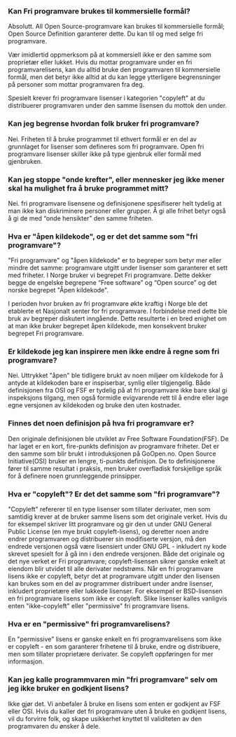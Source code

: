 ### Kan Fri programvare brukes til kommersielle formål?
Absolutt. All Open Source-programvare kan brukes til kommersielle formål; Open Source Definition garanterer dette. Du kan til og med selge fri programvare.

Vær imidlertid oppmerksom på at kommersiell ikke er den samme som proprietær eller lukket. Hvis du mottar programvare under en fri programvarelisens, kan du alltid bruke den programvaren til kommersielle formål, men det betyr ikke alltid at du kan legge ytterligere begrensninger på personer som mottar programvaren fra deg. 

Spesielt krever fri programvare lisenser i kategorien "copyleft" at du distribuerer programvaren under den samme lisensen du mottok den under.

### Kan jeg begrense hvordan folk bruker fri programvare?
Nei. Friheten til å bruke programmet til ethvert formål er en del av grunnlaget for lisenser som defineres som fri programvare. Open fri programvare lisenser skiller ikke på type gjenbruk eller formål med gjenbruken.

### Kan jeg stoppe "onde krefter", eller mennesker jeg ikke mener skal ha mulighet fra å bruke programmet mitt?
Nei. fri programvare lisensene og definisjonene spesifiserer helt tydelig at man ikke kan diskriminere personer eller grupper. Å gi alle frihet betyr også å gi de med “onde hensikter” den samme friheten.

### Hva er "åpen kildekode", og er det det samme som "fri programvare"?
"Fri programvare" og "åpen kildekode" er to begreper som betyr mer eller mindre det samme: programvare utgitt under lisenser som garanterer et sett med friheter. 
I Norge bruker vi begrepet Fri programvare. Dette dekker begge de engelske begrepene “Free software” og “Open source” og det norske begrepet "Åpen kildekode". 

I perioden hvor bruken av fri programvare økte kraftig i Norge ble det etablerte et Nasjonalt senter for fri programvare. I forbindelse med dette ble bruk av begreper diskutert inngående. Dette resulterte i en bred enighet om at man ikke bruker begrepet åpen kildekode, men konsekvent bruker begrepet Fri programvare.

### Er kildekode jeg kan inspirere men ikke endre å regne som fri programvare?
Nei. Uttrykket "åpen" ble tidligere brukt av noen miljøer om kildekode for å antyde at kildekoden bare er inspiserbar, synlig eller tilgjengelig. Både definisjonen fra OSI og FSF er tydelig på at fri programvare ikke bare skal gi inspeksjons tilgang, men også formidle evigvarende rett til å endre eller lage egne versjonen av kildekoden og bruke den uten kostnader.

### Finnes det noen definisjon på hva fri programvare er?
Den originale definisjonen ble utviklet av Free Software Foundation(FSF). De har laget er en kort, fire-punkts definisjon av programvare friheter. Det er den samme som blir brukt i introduksjonen på GoOpen.no. Open Source Initiative(OSI) bruker en lengre, ti-punkts definisjon. De to definisjonene fører til samme resultat i praksis, men bruker overfladisk forskjellige språk for å definere noen grunnleggende prinsipper. 

### Hva er "copyleft"? Er det det samme som "fri programvare"?
"Copyleft" refererer til en type lisenser som tillater derivater, men som samtidig krever at de bruker samme lisens som det originale verket. Hvis du for eksempel skriver litt programvare og gir den ut under GNU General Public License (en mye brukt copyleft-lisens), og deretter noen andre endrer programvaren og distribuerer sin modifiserte versjon, må den endrede versjonen også være lisensiert under GNU GPL - inkludert ny kode skrevet spesielt for å gå inn i den endrede versjonen. 
Både det originale og det nye verket er Fri programvare; copyleft-lisensen sikrer ganske enkelt at eiendom blir utvidet til alle derivater nedstrøms. 
Når en fri programvare lisens ikke er copyleft, betyr det at programvare utgitt under den lisensen kan brukes som en del av programmer distribuert under andre lisenser, inkludert proprietære eller lukkede lisenser. For eksempel er BSD-lisensen en fri programvare lisens som ikke er copyleft. Slike lisenser kalles vanligvis enten "ikke-copyleft" eller "permissive" fri programvare lisens.

### Hva er en "permissive" fri programvarelisens?
En "permissive" lisens er ganske enkelt en fri programvarelisens som ikke er copyleft - en som garanterer frihetene til å bruke, endre og distribuere, men som tillater proprietære derivater. Se copyleft oppføringen for mer informasjon.

### Kan jeg kalle programmvaren min "fri programvare" selv om jeg ikke bruker en godkjent lisens?
Ikke gjør det. Vi anbefaler å bruke en lisens som enten er godkjent av FSF eller OSI. Hvis du kaller det fri programvare uten å bruke en godkjent lisens, vil du forvirre folk, og skape usikkerhet knyttet til validiteten av den programvaren du ønsker å dele.

